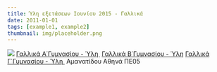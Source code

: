 ```yaml
---
title: Ύλη εξετάσεων Ιουνίου 2015 - Γαλλικά
date: 2011-01-01
tags: [example1, example2]
thumbnail: img/placeholder.png
---
```

![](http://3.bp.blogspot.com/-tQkY2nunWEE/VT9KhgfEIdI/AAAAAAAAAWQ/-QZXz0s7XhI/s1600/%CE%93%CE%B1%CE%BB%CE%BB%CE%B9%CE%BA%CE%AC.jpg) 
[Γαλλικά Α΄Γυμνασίου - Ύλη ](https://drive.google.com/open?id=0BymwTTWt26-jb2tiTWV1ZVJFNmM&authuser=0) 
[Γαλλικά Β΄Γυμνασίου - Ύλη](https://drive.google.com/open?id=0BymwTTWt26-jaWtjWXFObndxU1U&authuser=0) 
[Γαλλικά Γ΄Γυμνασίου - Ύλη ](https://drive.google.com/open?id=0BymwTTWt26-jRUF0M0xWVVM0OGM&authuser=0) 
Αμανατίδου Αθηνά ΠΕ05
